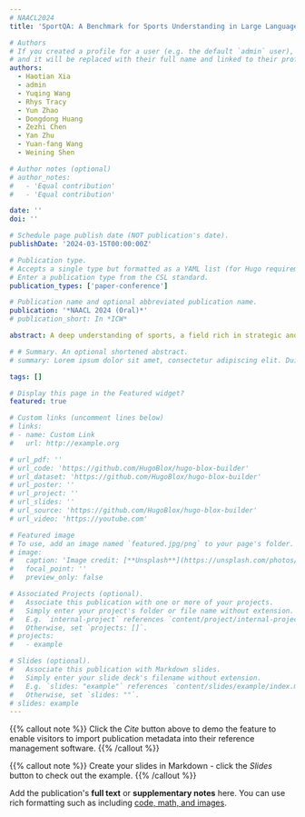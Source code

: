 ```yaml
---
# NAACL2024
title: 'SportQA: A Benchmark for Sports Understanding in Large Language Models'

# Authors
# If you created a profile for a user (e.g. the default `admin` user), write the username (folder name) here
# and it will be replaced with their full name and linked to their profile.
authors: 
  - Haotian Xia
  - admin
  - Yuqing Wang
  - Rhys Tracy
  - Yun Zhao
  - Dongdong Huang
  - Zezhi Chen
  - Yan Zhu
  - Yuan-fang Wang
  - Weining Shen

# Author notes (optional)
# author_notes:
#   - 'Equal contribution'
#   - 'Equal contribution'

date: ''
doi: ''

# Schedule page publish date (NOT publication's date).
publishDate: '2024-03-15T00:00:00Z'

# Publication type.
# Accepts a single type but formatted as a YAML list (for Hugo requirements).
# Enter a publication type from the CSL standard.
publication_types: ['paper-conference']

# Publication name and optional abbreviated publication name.
publication: '*NAACL 2024 (Oral)*'
# publication_short: In *ICW*

abstract: A deep understanding of sports, a field rich in strategic and dynamic content, is crucial for advancing Natural Language Processing (NLP). This holds particular significance in the context of evaluating and advancing Large Language Models (LLMs), given the existing gap in specialized benchmarks. To bridge this gap, we introduce SportQA, a novel benchmark specifically designed for evaluating LLMs in the context of sports understanding. SportQA encompasses over 70,000 multiple-choice questions across three distinct difficulty levels, each targeting different aspects of sports knowledge from basic historical facts to intricate, scenario-based reasoning tasks. We conducted a thorough evaluation of prevalent LLMs, mainly utilizing few-shot learning paradigms supplemented by chain-of-thought (CoT) prompting. Our results reveal that while LLMs exhibit competent performance in basic sports knowledge, they struggle with more complex, scenario-based sports reasoning, lagging behind human expertise. The introduction of SportQA marks a significant step forward in NLP, offering a tool for assessing and enhancing sports understanding in LLMs.

# # Summary. An optional shortened abstract.
# summary: Lorem ipsum dolor sit amet, consectetur adipiscing elit. Duis posuere tellus ac convallis placerat. Proin tincidunt magna sed ex sollicitudin condimentum.

tags: []

# Display this page in the Featured widget?
featured: true

# Custom links (uncomment lines below)
# links:
# - name: Custom Link
#   url: http://example.org

# url_pdf: ''
# url_code: 'https://github.com/HugoBlox/hugo-blox-builder'
# url_dataset: 'https://github.com/HugoBlox/hugo-blox-builder'
# url_poster: ''
# url_project: ''
# url_slides: ''
# url_source: 'https://github.com/HugoBlox/hugo-blox-builder'
# url_video: 'https://youtube.com'

# Featured image
# To use, add an image named `featured.jpg/png` to your page's folder.
# image:
#   caption: 'Image credit: [**Unsplash**](https://unsplash.com/photos/pLCdAaMFLTE)'
#   focal_point: ''
#   preview_only: false

# Associated Projects (optional).
#   Associate this publication with one or more of your projects.
#   Simply enter your project's folder or file name without extension.
#   E.g. `internal-project` references `content/project/internal-project/index.md`.
#   Otherwise, set `projects: []`.
# projects:
#   - example

# Slides (optional).
#   Associate this publication with Markdown slides.
#   Simply enter your slide deck's filename without extension.
#   E.g. `slides: "example"` references `content/slides/example/index.md`.
#   Otherwise, set `slides: ""`.
# slides: example
---
```


{{% callout note %}}
Click the _Cite_ button above to demo the feature to enable visitors to import publication metadata into their reference management software.
{{% /callout %}}

{{% callout note %}}
Create your slides in Markdown - click the _Slides_ button to check out the example.
{{% /callout %}}

Add the publication's **full text** or **supplementary notes** here. You can use rich formatting such as including [code, math, and images](https://docs.hugoblox.com/content/writing-markdown-latex/).
